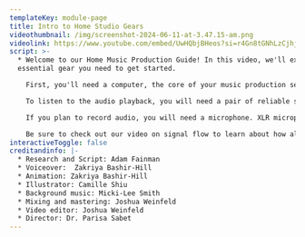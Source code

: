 ```yaml
---
templateKey: module-page
title: Intro to Home Studio Gears
videothumbnail: /img/screenshot-2024-06-11-at-3.47.15-am.png
videolink: https://www.youtube.com/embed/UwHQbjBHeos?si=r4Gn8tGNhLzCjhju
script: >-
  * Welcome to our Home Music Production Guide! In this video, we'll explore the
  essential gear you need to get started.

    First, you'll need a computer, the core of your music production setup for recording, composing, arranging, and mixing music. Make sure it meets your DAW’s requirements. Next, you’ll need an audio interface, a hardware device that connects microphones, instruments, and other audio equipment to your computer. Be sure to check its compatibility before you buy!

    To listen to the audio playback, you will need a pair of reliable studio monitors or headphones, or both. Invest in ones with accurate and flat frequency responses to ensure you can listen critically to your project playback.                         

    If you plan to record audio, you will need a microphone. XLR microphones will require a separate audio interface, while USB microphones will act as their own. You may want a MIDI controller if you want to play musical notes directly into your DAW. The most common controller is the keyboard. A 49-key MIDI keyboard is a good option for most basic tasks. Lastly, you’ll need cables to connect all your equipment, and any other necessary accessories.

    Be sure to check out our video on signal flow to learn about how all this gear gets wired up! Thanks for watching, and happy composing!
interactiveToggle: false
creditandinfo: |-
  * Research and Script: Adam Fainman
  * Voiceover:  Zakriya Bashir-Hill 
  * Animation: Zakriya Bashir-Hill
  * Illustrator: Camille Shiu
  * Background music: Micki-Lee Smith
  * Mixing and mastering: Joshua Weinfeld
  * Video editor: Joshua Weinfeld
  * Director: Dr. Parisa Sabet
---
```

